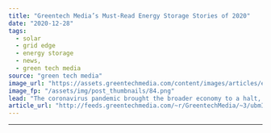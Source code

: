 ```yaml
---
title: "Greentech Media’s Must-Read Energy Storage Stories of 2020"
date: "2020-12-28"
tags: 
  - solar
  - grid edge
  - energy storage
  - news,
  - green tech media
source: "green tech media"
image_url: "https://assets.greentechmedia.com/content/images/articles/energy_storage_battery_xl_shutterstock.jpg"
image_fp: "/assets/img/post_thumbnails/84.png"
lead: "The coronavirus pandemic brought the broader economy to a halt, but the energy storage industry didn't get the memo. Instead, developers made this year the biggest ever for battery installations in the U.S. More capacity is going into homes than ever ..."
article_url: "http://feeds.greentechmedia.com/~r/GreentechMedia/~3/ubmIfZuLMGI/the-top-10-energy-storage-stories-of-2020"
---
```


---
